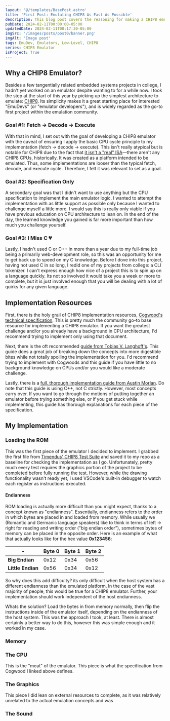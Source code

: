 ```yaml
---
layout: '@/templates/BasePost.astro'
title: 'First Post: Emulating CHIP8 As Fast As Possible'
description: This blog post covers the reasoning for making a CHIP8 emulator and the steps I took to implement it (as fast as possible)!
pubDate: 2024-02-11T00:00:00-05:00
updatedDate: 2024-02-11T00:17:30-05:00
imgSrc: '/images/posts/post0/banner.png'
imgAlt: 'Image post'
tags: EmuDev, Emulators, Low-Level, CHIP8
series: CHIP8 Emulator
isProject: True
---
```

## Why a CHIP8 Emulator?

Besides a few tangentially related embedded systems projects in college, I hadn't yet worked on an emulator despite wanting to for a while now. I took the step at the start of this year by picking up the simplest architecture to emulate: [CHIP8](https://en.wikipedia.org/wiki/CHIP-8). Its simplicity makes it a great starting place for interested "EmuDevs" (or "emulator developers"), and is widely regarded as the go-to first project within the emulation community.

### Goal #1: Fetch -> Decode -> Execute

With that in mind, I set out with the goal of developing a CHIP8 emulator with the caveat of ensuring I apply the basic CPU cycle principle to my implementation (fetch -> decode -> execute). This isn't really atypical but is notable for CHIP8 due to the fact that [it isn't a "real" ISA](https://www.reddit.com/r/EmuDev/comments/v70m3c/a_confusion_regarding_chip8_emulator/ibi65k8/)—there aren't any CHIP8 CPUs, historically. It was created as a platform intended to be emulated. Thus, some implementations are looser than the typical fetch, decode, and execute cycle. Therefore, I felt it was relevant to set as a goal.

### Goal #2: Specification Only

A secondary goal was that I didn't want to use anything but the CPU specification to implement the main emulator logic. I wanted to attempt the implementation with as little support as possible only because I wanted to challenge myself a little more. I would say this is really only viable if you have previous education on CPU architecture to lean on. In the end of the day, the learned knowledge you gained is far more important than how much you challenge yourself.

### Goal #3: I Miss C 💔

Lastly, I hadn't used C or C++ in more than a year due to my full-time job being a primarily web-development role, so this was an opportunity for me to get back up to speed on my C knowledge. Before I dove into this project, having not used C in so long, I redid one of my projects from college: a CLI tokenizer. I can't express enough how nice of a project this is to spin up on a language quickly. Its not so involved it would take you a week or more to complete, but it is just involved enough that you will be dealing with a lot of quirks for any given language.

## Implementation Resources

First, there is the holy grail of CHIP8 implementation resources, [Cogwood's technical specification](http://devernay.free.fr/hacks/chip8/C8TECH10.HTM). This is pretty much the community go-to base resource for implementing a CHIP8 emulator. If you want the greatest challenge and/or you already have a background in CPU architecture, I'd recommend trying to implement only using that document.

Next, there is the oft recommended [guide from Tobias V. Langhoff's](https://tobiasvl.github.io/blog/write-a-chip-8-emulator/). This guide does a great job of breaking down the concepts into more digestible bites while not totally spoiling the implementation for you. I'd recommend trying to implement with Cogwoods and this guide if you have little to no background knowledge on CPUs and/or you would like a moderate challenge.

Lastly, there is a [full, thorough implementation guide from Austin Morlan](https://austinmorlan.com/posts/chip8_emulator/). Do note that this guide is using C++, not C strictly. However, most concepts carry over. If you want to go through the motions of putting together an emulator before trying something else, or if you get stuck while implementing, this guide has thorough explanations for each piece of the specification.

## My Implementation

### Loading the ROM

This was the first piece of the emulator I decided to implement. I grabbed the first file from [Timendus' CHIP8 Test Suite](https://github.com/Timendus/chip8-test-suite) and saved it to my repo as a baseline for checking the implementation as I go. Unfortunately, pretty much every test requires the graphics portion of the project to be completed before fully running the test. However, while the drawing functionality wasn't ready yet, I used VSCode's built-in debugger to watch each register as instructions executed.

#### Endianness

ROM loading is actually more difficult than you might expect, thanks to a concept known as "endianness". Essentially, endianness refers to the order in which bytes are placed in and loaded from memory. While usually we (Romantic and Germanic language speakers) like to think in terms of left -> right for reading and writing order ("big endian order"), sometimes bytes of memory can be placed in the opposite order. Here is an example of what that actually looks like for the hex value **0x123456**:

| - | Byte 0 | Byte 1 | Byte 2 |
| ---- | ---- | ---- | ---- |
| **Big Endian** | 0x12 | 0x34 | 0x56 |
| **Little Endian** | 0x56 | 0x34 | 0x12 |

So why does this add difficulty? its only difficult when the host system has a different endianness than the emulated platform. In the case of the vast majority of people, this would be true for a CHIP8 emulator. Further, your implementation should work independent of the host endianness.

Whats the solution? Load the bytes in from memory normally, then flip the instructions inside of the emulator itself, depending on the endianness of the host system. This was the approach I took, at least. There is almost certainly a better way to do this, however this was simple enough and it worked in my case.
### Memory

### The CPU

This is the "meat" of the emulator. This piece is what the specification from Cogwood I linked above defines. 

### The Graphics

This piece I did lean on external resources to complete, as it was relatively unrelated to the actual emulation concepts and was 

### The Sound